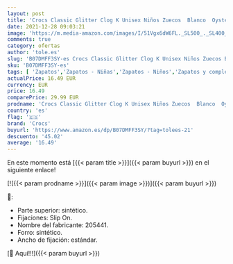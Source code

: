 ```yaml
---
layout: post
title: 'Crocs Classic Glitter Clog K Unisex Niños Zuecos  Blanco  Oyster   34/35 EU'
date: 2021-12-28 09:03:21
image: 'https://m.media-amazon.com/images/I/51Vgx6dW6FL._SL500_._SL400_.jpg'
comments: true
category: ofertas
author: 'tole.es'
slug: 'B07DMFF3SY-es Crocs Classic Glitter Clog K Unisex Niños Zuecos Blanco...'
sku: 'B07DMFF3SY-es'
tags: [ 'Zapatos','Zapatos - Niñas','Zapatos - Niños','Zapatos y complementos','Zuecos y mules para niña','Zuecos y mules para niño','crocs','zuecos', ]
actualPrice: 16.49 EUR
currency: EUR
price: 16.49
comparePrice: 29.99 EUR
prodname: 'Crocs Classic Glitter Clog K Unisex Niños Zuecos  Blanco  Oyster   34/35 EU'
country: 'es'
flag: '🇪🇸'
brand: 'Crocs'
buyurl: 'https://www.amazon.es/dp/B07DMFF3SY/?tag=tolees-21'
descuento: '45.02'
average: '16.49'
---
```


En este momento está [{{< param title >}}]({{< param buyurl >}}) en el siguiente enlace!

[![{{< param prodname >}}]({{< param image >}})]({{< param buyurl >}})

🔎:

- Parte superior: sintético.
- Fijaciones: Slip On.
- Nombre del fabricante: 205441.
- Forro: sintético.
- Ancho de fijación: estándar.

[🛒 Aquí!!!]({{< param buyurl >}})
